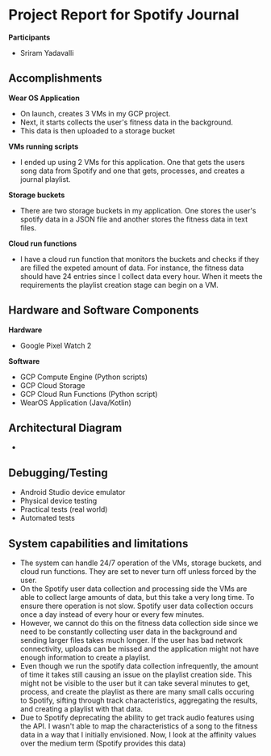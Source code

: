 # Project Report for Spotify Journal
**Participants**
- Sriram Yadavalli
## Accomplishments
**Wear OS Application**
- On launch, creates 3 VMs in my GCP project.
- Next, it starts collects the user's fitness data in the background.
- This data is then uploaded to a storage bucket

**VMs running scripts**
- I ended up using 2 VMs for this application. One that gets the users song data from Spotify and one that gets, processes, and creates a journal playlist.

**Storage buckets**
- There are two storage buckets in my application. One stores the user's spotify data in a JSON file and another stores the fitness data in text files.

**Cloud run functions**
- I have a cloud run function that monitors the buckets and checks if they are filled the expeted amount of data. For instance, the fitness data should have 24 entries since I collect data every hour. When it meets the requirements the playlist creation stage can begin on a VM.
## Hardware and Software Components
**Hardware**
- Google Pixel Watch 2

**Software**
- GCP Compute Engine (Python scripts)
- GCP Cloud Storage
- GCP Cloud Run Functions (Python script)
- WearOS Application (Java/Kotlin)

## Architectural Diagram
- 

## Debugging/Testing
- Android Studio device emulator
- Physical device testing
- Practical tests (real world)
- Automated tests
## System capabilities and limitations
- The system can handle 24/7 operation of the VMs, storage buckets, and cloud run functions. They are set to never turn off unless forced by the user.
- On the Spotify user data collection and processing side the VMs are able to collect large amounts of data, but this take a very long time. To ensure there operation is not slow. Spotify user data collection occurs once a day instead of every hour or every few minutes.
- However, we cannot do this on the fitness data collection side since we need to be constantly collecting user data in the background and sending larger files takes much longer. If the user has bad network connectivity, uploads can be missed and the application might not have enough information to create a playlist.
- Even though we run the spotify data collection infrequently, the amount of time it takes still causing an issue on the playlist creation side. This might not be visible to the user but it can take several minutes to get, process, and create the playlist as there are many small calls occuring to Spotify, sifting through track characteristics, aggregating the results, and creating a playlist with that data.
- Due to Spotify deprecating the ability to get track audio features using the API. I wasn't able to map the characteristics of a song to the fitness data in a way that I initially envisioned. Now, I look at the affinity values over the medium term (Spotify provides this data)

